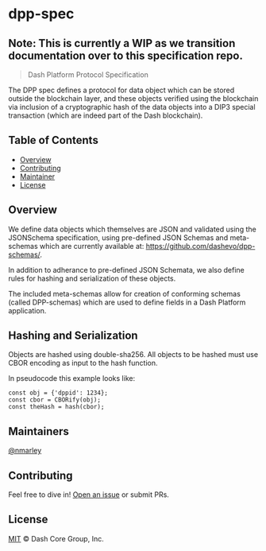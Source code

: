 # dpp-spec

## Note: This is currently a WIP as we transition documentation over to this specification repo.

> Dash Platform Protocol Specification

The DPP spec defines a protocol for data object which can be stored outside the
blockchain layer, and these objects verified using the blockchain via inclusion
of a cryptographic hash of the data objects into a DIP3 special transaction
(which are indeed part of the Dash blockchain).

## Table of Contents

- [Overview](#overview)
- [Contributing](#contributing)
- [Maintainer](#maintainer)
- [License](#license)

## Overview

We define data objects which themselves are JSON and validated using the
JSONSchema specification, using pre-defined JSON Schemas and meta-schemas which
are currently available at: <https://github.com/dashevo/dpp-schemas/>.

In addition to adherance to pre-defined JSON Schemata, we also define rules for
hashing and serialization of these objects.

The included meta-schemas allow for creation of conforming schemas (called
DPP-schemas) which are used to define fields in a Dash Platform application.

## Hashing and Serialization

Objects are hashed using double-sha256. All objects to be hashed must use CBOR
encoding as input to the hash function.

In pseudocode this example looks like:

```
const obj = {'dppid': 1234};
const cbor = CBORify(obj);
const theHash = hash(cbor);
```

## Maintainers

[@nmarley](https://github.com/nmarley)

## Contributing

Feel free to dive in! [Open an issue](https://github.com/nmarley/dpp-spec/issues/new) or submit PRs.

## License

[MIT](LICENSE) &copy; Dash Core Group, Inc.
